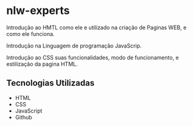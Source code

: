 # nlw-experts

Introdução ao HMTL como ele e utilizado na criação de Paginas WEB, e como ele funciona.

Introdução na Linguagem de programação JavaScrip.

Introdução ao CSS suas funcionalidades, modo de
funcionamento, e estilização da pagina HTML.


## Tecnologias Utilizadas

- HTML
- CSS
- JavaScript
- Github